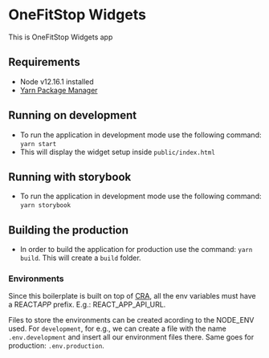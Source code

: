 # OneFitStop Widgets

This is OneFitStop Widgets app

## Requirements

- Node v12.16.1 installed
- [Yarn Package Manager](https://yarnpkg.com/lang/en/)

## Running on development

- To run the application in development mode use the following command: `yarn start`
- This will display the widget setup inside `public/index.html`

## Running with storybook

- To run the application in development mode use the following command: `yarn storybook`

## Building the production

- In order to build the application for production use the command: `yarn build`. This will create a `build` folder.

### Environments

Since this boilerplate is built on top of [CRA](https://github.com/facebook/create-react-app), all the env variables must have a REACT*APP* prefix. E.g.: REACT_APP_API_URL.

Files to store the environments can be created acording to the NODE_ENV used. For `development`, for e.g., we can create a file with the name `.env.development` and insert all our environment files there. Same goes for production: `.env.production`.
